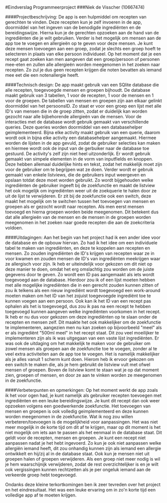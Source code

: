 #Eindverslag Programmeerproject 
###Niek de Visscher (10667474)

####Projectbeschrijving:
De app is een hulpmiddel om recepten van gerechten te vinden. Deze recepten kun je zelf invoeren in de app, doormiddel van het ingeven van de benodigde ingrediënten en de bereidingswijze. Hierna kun je de gerechten opzoeken aan de hand van de ingrediënten die je wilt gebruiken. Verder is het mogelijk om mensen aan de app toe te voegen en allergieën op te geven voor deze mensen. Je kunt deze mensen toevoegen aan een groep, zodat je slechts een groep hoeft te selecteren in plaats van elke persoon individueel. Op het moment dat je een recept gaat zoeken kan men aangeven dat een groep/persoon of personen mee-eten en zullen alle allergieën worden meegenomen in het zoeken naar recepten. Zo zul je dus geen recepten krijgen die noten bevatten als iemand mee eet die een notenallergie heeft.

####Technisch design:
De app maakt gebruik van een SQlite database die alle recepten, toegevoegde mensen en groepen bijhoudt. De database maakt gebruik van 3 tabellen, 1 voor de recepten, 1 voor de mensen en 1 voor de groepen. De tabellen van mensen en groepen zijn aan elkaar gelinkt doormiddel van het persoonsID. Zo staat er voor een groep een lijst met alle ID's van mensen die in de groep zitten, zodat er duidelijk kan worden gezocht naar alle bijbehorende allergieën van de mensen. Voor de interacties met de database wordt gebruik gemaakt van verschillende queries. Deze queries worden doormiddel van een databasehelper geimplementeerd. Bijna elke activity maakt gebruik van een querie, daarom wordt ook in bijna elke activity een databasehelper aangemaakt. Hiermee worden de lijsten in de app gevuld, zodat de gebruiker selecties kan maken en hiermee wordt ook de input van de gerbuiker naar de database toe gestuurd.
De activity's zelf zijn niet heel uitzonderlijk. Er wordt gebruik gemaakt van simpele elementen in de vorm van inputfields en knoppen. Deze hebben allemaal duidelijke hints en tekst, zodat het makkelijk moet zijn voor de gebruiker om te begrijpen wat ze doen. Verder wordt er gebruik gemaakt van enkele listviews, die de gebruikers input weergeven en opslaan totdat deze moet worden gebruikt. Zo wordt bijgehouden welke ingrediënten de gebruiker ingeeft bij de zoekfunctie en maakt de listview het ook mogelijk om ingrediënten weer uit de zoekquerie te halen door ze uit de lijst te verwijderen. Er zit bij de zoekfunctie ook een switch, deze maakt het mogelijk om te switchen tussen het toevoegen van mensen en groepen als er gezocht wordt naar recepten. Als men eerst mensen toevoegd en hierna groepen worden beide meegenomen. Dit betekent dus dat alle allergieën van de mensen en de mensen in de groepen worden meegenomen in het zoeken naar goede recepten die aan de zoekcriteria voldoen.

####Uitdagingen:
Aan het begin van het project had ik een ander idee voor de database en de opbouw hiervan. Zo had ik het idee om een individuele tabel te maken van ingrediënten, en deze te koppelen aan recepten en mensen. Zo zouden ingrediënten de ID's krijgen van recepten waar ze in voor kwamen en zouden mensen de ID's van ingrediënten meekrijgen waar ze allergisch voor zijn. Ik heb er uiteindelijk voor gekozen om dit niet op deze manier te doen, omdat het erg omslachtig zou worden om de juiste gegevens door te geven. Zo wordt een ID pas aangemaakt als iets wordt toegevoegd aan de database. Hierdoor zou ik of een lijst moeten hebben met alle mogelijke ingrediënten die in een gerecht zouden kunnen zitten of zou ik telkens als een nieuw ingrediënt wordt toegevoegd een work-around moeten maken om het ID van het zojuist toegevoegde ingrediënt toe te kunnen voegen aan een persoon. Ook kan ik het ID van een recept pas ophalen als het is toegevoegd, dus zou ik pas na een recept te hebben toegevoegd kunnen aangeven welke ingrediënten voorkomen in het recept. Ik heb er nu dus voor gekozen om deze ingrediënten op te slaan onder de recepten en mensen zelf. Dit maakte het ook makkelijker om de zoekfunctie te implementeren, aangezien men nu kan zoeken op bijvoorbeeld "meel" als er als ingrediënt "500ml meel" in het recept staat. Dit zou veel moeilijker te implementeren zijn als ik was uitgegaan van een vaste lijst ingrediënten.
Er was ook de uitdaging om het makkelijk te maken voor de gebruiker om zowel mensen als groepen aan de zoekfunctie toe te voegen, zonder al te veel extra activiteiten aan de app toe te voegen. Het is namelijk makkelijker als je alles vanuit 1 scherm kunt doen. Hierom heb ik ervoor gekozen om een switch te maken die, als je hem gebruikt de listview vult met ofwel mensen of groepen. Boven de listview komt te staan wat je op dat moment zien, groepen of mensen, en door ze aan te vinken worden ze meegenomen in de zoekfunctie.

####Verbeterpunten en opmerkingen:
Op het moment werkt de app zoals ik het voor ogen had, je kunt namelijk als gebruiker recepten toevoegen met ingrediënten en een leuke bereidingswijze. Je kunt dit recept dan ook weer opzoeken volgens een goedwerkende zoekfunctie. Het toevoegen van mensen en groepen is ook volledig geimplementeerd en deze kunnen worden meegenomen in de zoekfunctie.
Wat ik nog zou willen verbeteren/toevoegen is de mogelijkheid voor aanpassingen. Het was niet meer mogelijk in de korte tijd om dit af te krijgen, maar op dit moment is het niet mogelijk om iets aan te passen als het eenmaal in de database staat. Dit geldt voor de recepten, mensen en groepen. Je kunt een recept niet aanpassen nadat je het hebt ingevoerd. Zo kun je ook niet aanpassen welke allergiën iemand heeft, dit zou onhandig kunnen zijn als iemand een allergie ontwikkelt en hij/zij al in de database staat. Ook kun je mensen niet uit groepen halen of groepen verwijderen. Als een groep niet meer nodig is wil je hem waarschijnijk verwijderen, zodat de rest overzichtelijker is en je wilt ook vergissingen kunnen rechtzetten als je per ongeluk iemand aan de verkeerde groep hebt toegevoegd. 

Ondanks deze kleine terkortkomingen ben ik zeer tevreden over het project en het eindresultaat. Het was een leuke ervaring om in zo'n korte tijd een volledige app af te moeten krijgen. 
